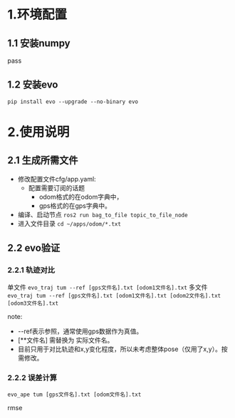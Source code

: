 # 1.环境配置
## 1.1 安装numpy
pass
## 1.2 安装evo
`pip install evo --upgrade --no-binary evo`

# 2.使用说明
## 2.1 生成所需文件
- 修改配置文件cfg/app.yaml: 
  - 配置需要订阅的话题
    - odom格式的在odom字典中，
    - gps格式的在gps字典中。
- 编译、启动节点
`ros2 run bag_to_file topic_to_file_node`
- 进入文件目录
`cd ~/apps/odom/*.txt`
## 2.2 evo验证
### 2.2.1 轨迹对比
单文件
`evo_traj tum --ref [gps文件名].txt [odom1文件名].txt`
多文件
`evo_traj tum --ref [gps文件名].txt [odom1文件名].txt [odom2文件名].txt [odom3文件名].txt`

note:
- --ref表示参照，通常使用gps数据作为真值。
- [**文件名] 需替换为 实际文件名。
- 目前只用于对比轨迹和x,y变化程度，所以未考虑整体pose（仅用了x,y）。按需修改。
### 2.2.2 误差计算
`evo_ape tum [gps文件名].txt [odom文件名].txt`

rmse

